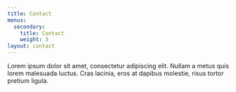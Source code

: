 ```yaml
---
title: Contact
menus:
  secondary:
    title: Contact
    weight: 3
layout: contact
---
```


Lorem ipsum dolor sit amet, consectetur adipiscing elit. Nullam a metus quis lorem malesuada luctus. Cras lacinia, eros at dapibus molestie, risus tortor pretium ligula.
